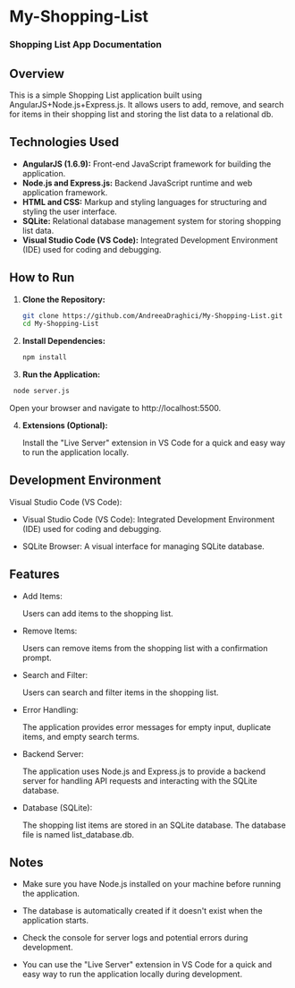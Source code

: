 # My-Shopping-List

### Shopping List App Documentation

## Overview

This is a simple Shopping List application built using AngularJS+Node.js+Express.js. It allows users to add, remove, and search for items in their shopping list and storing the list data to a relational db.

## Technologies Used

- **AngularJS (1.6.9):** Front-end JavaScript framework for building the application.
- **Node.js and Express.js:** Backend JavaScript runtime and web application framework.
- **HTML and CSS:** Markup and styling languages for structuring and styling the user interface.
- **SQLite:** Relational database management system for storing shopping list data.
- **Visual Studio Code (VS Code):** Integrated Development Environment (IDE) used for coding and debugging.


## How to Run

1. **Clone the Repository:**
   ```bash
   git clone https://github.com/AndreeaDraghici/My-Shopping-List.git
   cd My-Shopping-List
   ```

2. **Install Dependencies:**
   ```bash
   npm install
   ```


3. **Run the Application:**
  ```bash
   node server.js
   ```

Open your browser and navigate to http://localhost:5500.

4. **Extensions (Optional):**

    Install the "Live Server" extension in VS Code for a quick and easy way to run the application locally.

## Development Environment

Visual Studio Code (VS Code):
- Visual Studio Code (VS Code): Integrated Development Environment (IDE) used for coding and debugging.


- SQLite Browser: A visual interface for managing SQLite database.

## Features

- Add Items:

    Users can add items to the shopping list.


- Remove Items:

    Users can remove items from the shopping list with a confirmation prompt.


- Search and Filter:

    Users can search and filter items in the shopping list.


- Error Handling:

    The application provides error messages for empty input, duplicate items, and empty search terms.


- Backend Server:

    The application uses Node.js and Express.js to provide a backend server for handling API requests and interacting with the SQLite database.


- Database (SQLite):

    The shopping list items are stored in an SQLite database. The database file is named list_database.db.



## Notes

- Make sure you have Node.js installed on your machine before running the application.


- The database is automatically created if it doesn't exist when the application starts.


- Check the console for server logs and potential errors during development.


- You can use the "Live Server" extension in VS Code for a quick and easy way to run the application locally during development.
